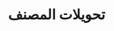 ﻿---
title: تحويلات المصنف
type: docs
weight: 40
url: /ar/java/convert-workbook-to-different-formats/
---
